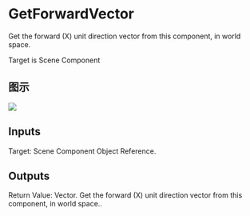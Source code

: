 # GetForwardVector

Get the forward (X) unit direction vector from this component, in world space.

Target is Scene Component

## 图示

![]($-20221218-21150409.png)

## Inputs

Target: Scene Component Object Reference.  

## Outputs

Return Value: Vector. Get the forward (X) unit direction vector from this component, in world space..

